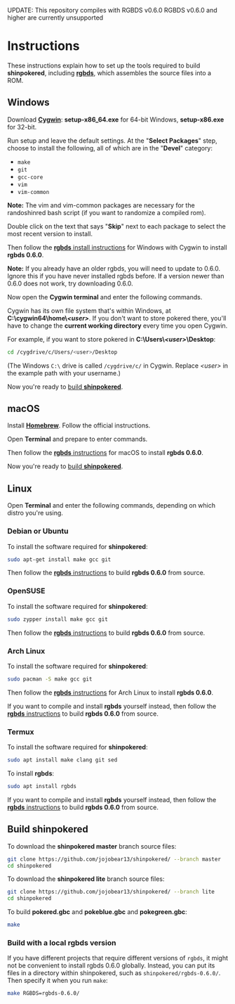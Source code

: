 UPDATE: This repository compiles with RGBDS v0.6.0
		RGBDS v0.6.0 and higher are currently unsupported

# Instructions

These instructions explain how to set up the tools required to build **shinpokered**, including [**rgbds**](https://github.com/gbdev/rgbds), which assembles the source files into a ROM.

## Windows

Download [**Cygwin**](http://cygwin.com/install.html): **setup-x86_64.exe** for 64-bit Windows, **setup-x86.exe** for 32-bit.

Run setup and leave the default settings. At the "**Select Packages**" step, choose to install the following, all of which are in the "**Devel**" category:

- `make`
- `git`
- `gcc-core`
- `vim`
- `vim-common`

**Note:** The vim and vim-common packages are necessary for the randoshinred bash script (if you want to randomize a compiled rom).

Double click on the text that says "**Skip**" next to each package to select the most recent version to install.

Then follow the [**rgbds** install instructions](https://rgbds.gbdev.io/install/windows) for Windows with Cygwin to install **rgbds 0.6.0**.

**Note:** If you already have an older rgbds, you will need to update to 0.6.0. Ignore this if you have never installed rgbds before. If a version newer than 0.6.0 does not work, try downloading 0.6.0.

Now open the **Cygwin terminal** and enter the following commands.

Cygwin has its own file system that's within Windows, at **C:\cygwin64\home\\*\<user>***. If you don't want to store pokered there, you'll have to change the **current working directory** every time you open Cygwin.

For example, if you want to store pokered in **C:\Users\\*\<user>*\Desktop**:

```bash
cd /cygdrive/c/Users/<user>/Desktop
```

(The Windows `C:\` drive is called `/cygdrive/c/` in Cygwin. Replace *\<user>* in the example path with your username.)

Now you're ready to [build **shinpokered**](#build-shinpokered).



## macOS

Install [**Homebrew**](https://brew.sh/). Follow the official instructions.

Open **Terminal** and prepare to enter commands.

Then follow the [**rgbds** instructions](https://rgbds.gbdev.io/install/macos) for macOS to install **rgbds 0.6.0**.

Now you're ready to [build **shinpokered**](#build-shinpokered).



## Linux

Open **Terminal** and enter the following commands, depending on which distro you're using.

### Debian or Ubuntu

To install the software required for **shinpokered**:

```bash
sudo apt-get install make gcc git
```

Then follow the [**rgbds** instructions](https://rgbds.gbdev.io/install/source) to build **rgbds 0.6.0** from source.

### OpenSUSE

To install the software required for **shinpokered**:

```bash
sudo zypper install make gcc git
```

Then follow the [**rgbds** instructions](https://rgbds.gbdev.io/install/source) to build **rgbds 0.6.0** from source.

### Arch Linux

To install the software required for **shinpokered**:

```bash
sudo pacman -S make gcc git
```

Then follow the [**rgbds** instructions](https://rgbds.gbdev.io/install/arch) for Arch Linux to install **rgbds 0.6.0**.

If you want to compile and install **rgbds** yourself instead, then follow the [**rgbds** instructions](https://rgbds.gbdev.io/install/source) to build **rgbds 0.6.0** from source.

### Termux

To install the software required for **shinpokered**:

```bash
sudo apt install make clang git sed
```

To install **rgbds**:

```bash
sudo apt install rgbds
```

If you want to compile and install **rgbds** yourself instead, then follow the [**rgbds** instructions](https://rgbds.gbdev.io/install/source) to build **rgbds 0.6.0** from source.



## Build shinpokered

To download the **shinpokered master** branch source files:

```bash
git clone https://github.com/jojobear13/shinpokered/ --branch master
cd shinpokered
```
To download the **shinpokered lite** branch source files:

```bash
git clone https://github.com/jojobear13/shinpokered/ --branch lite
cd shinpokered
```

To build **pokered.gbc** and **pokeblue.gbc** and **pokegreen.gbc**:

```bash
make
```

### Build with a local rgbds version

If you have different projects that require different versions of `rgbds`, it might not be convenient to install rgbds 0.6.0 globally. Instead, you can put its files in a directory within shinpokered, such as `shinpokered/rgbds-0.6.0/`. Then specify it when you run `make`:

```bash
make RGBDS=rgbds-0.6.0/
```